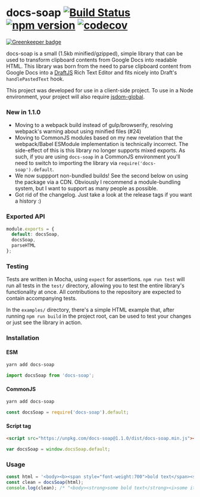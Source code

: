 # docs-soap [![Build Status](https://travis-ci.org/aem/docs-soap.svg?branch=master)](https://travis-ci.org/aem/docs-soap) [![npm version](https://badge.fury.io/js/docs-soap.svg)](https://badge.fury.io/js/docs-soap) [![codecov](https://codecov.io/gh/aem/docs-soap/branch/master/graph/badge.svg)](https://codecov.io/gh/aem/docs-soap)

[![Greenkeeper badge](https://badges.greenkeeper.io/aem/docs-soap.svg)](https://greenkeeper.io/)

docs-soap is a small (1.5kb minified/gzipped), simple library that can be used to transform clipboard contents from Google Docs into readable HTML. This library was born from the need to parse clipboard content from Google Docs into a [DraftJS](https://www.github.com/facebook/draft-js) Rich Text Editor and fits nicely into Draft's `handlePastedText` hook.

This project was developed for use in a client-side project. To use in a Node environment, your project will also require [jsdom-global](https://www.npmjs.com/package/jsdom-global).

### New in 1.1.0

* Moving to a webpack build instead of gulp/browserify, resolving webpack's warning about using minified files (#24)
* Moving to CommonJS modules based on my new revelation that the webpack/Babel ESModule implementation is technically incorrect. The side-effect of this is this library no longer supports mixed exports. As such, if you are using `docs-soap` in a CommonJS environment you'll need to switch to importing the library via `require('docs-soap').default`.
* We now suppport non-bundled builds! See the second below on using the package via a CDN. Obviously I recommend a module-bundling system, but I want to support as many people as possible.
* Got rid of the changelog. Just take a look at the release tags if you want a history :)

### Exported API
```js
module.exports = {
  default: docsSoap,
  docsSoap,
  parseHTML
};
```

### Testing
Tests are written in Mocha, using `expect` for assertions. `npm run test` will run all tests in the `test/` directory, allowing you to test the entire library's functionality at once. All contributions to the repository are expected to contain accompanying tests.

In the `examples/` directory, there's a simple HTML example that, after running `npm run build` in the project root, can be used to test your changes or just see the library in action.

### Installation
#### ESM
```bash
yarn add docs-soap
```
```js
import docsSoap from 'docs-soap';
```

#### CommonJS
```bash
yarn add docs-soap
```
```js
const docsSoap = require('docs-soap').default;
```

#### Script tag
```html
<script src="https://unpkg.com/docs-soap@1.1.0/dist/docs-soap.min.js"></script>
```
```js
var docsSoap = window.docsSoap.default;
```

### Usage
```js
const html = '<body><b><span style="font-weight:700">bold text</span><span style="font-style:italic">some italic text</span></b></body>';
const clean = docsSoap(html);
console.log(clean); /* "<body><strong>some bold text</strong><i>some italic text</i></body>" */
```
